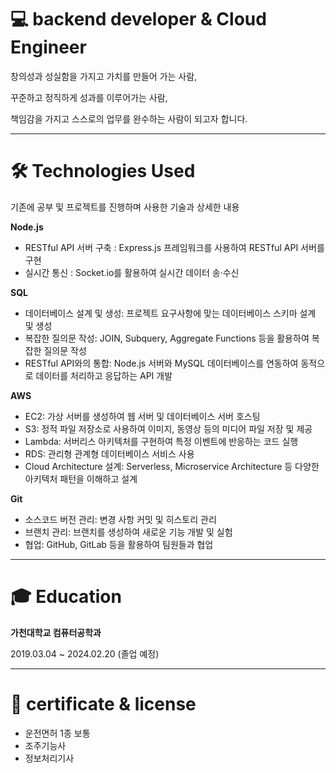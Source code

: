 # **💻 backend developer & Cloud Engineer**

창의성과 성실함을 가지고 가치를 만들어 가는 사람,

꾸준하고 정직하게 성과를 이루어가는 사람,

책임감을 가지고 스스로의 업무를 완수하는 사람이 되고자 합니다.

---

# 🛠️ Technologies Used

기존에 공부 및 프로젝트를 진행하며 사용한 기술과 상세한 내용

**Node.js**

- RESTful API 서버 구축 : Express.js 프레임워크를 사용하여 RESTful API 서버를 구현
- 실시간 통신 : Socket.io를 활용하여 실시간 데이터 송·수신

**SQL**

- 데이터베이스 설계 및 생성: 프로젝트 요구사항에 맞는 데이터베이스 스키마 설계 및 생성
- 복잡한 질의문 작성: JOIN, Subquery, Aggregate Functions 등을 활용하여 복잡한 질의문 작성
- RESTful API와의 통합: Node.js 서버와 MySQL 데이터베이스를 연동하여 동적으로 데이터를 처리하고 응답하는 API 개발

**AWS**

- EC2: 가상 서버를 생성하여 웹 서버 및 데이터베이스 서버 호스팅
- S3: 정적 파일 저장소로 사용하여 이미지, 동영상 등의 미디어 파일 저장 및 제공
- Lambda: 서버리스 아키텍처를 구현하여 특정 이벤트에 반응하는 코드 실행
- RDS: 관리형 관계형 데이터베이스 서비스 사용
- Cloud Architecture 설계: Serverless, Microservice Architecture 등 다양한 아키텍처 패턴을 이해하고 설계

**Git**

- 소스코드 버전 관리: 변경 사항 커밋 및 히스토리 관리
- 브랜치 관리: 브랜치를 생성하여 새로운 기능 개발 및 실험
- 협업: GitHub, GitLab 등을 활용하여 팀원들과 협업

---

# 🎓 Education

**가천대학교 컴퓨터공학과**

2019.03.04 ~ 2024.02.20 (졸업 예정)

---

# 🪪 certificate & license

- 운전면허 1종 보통
- 조주기능사
- 정보처리기사
